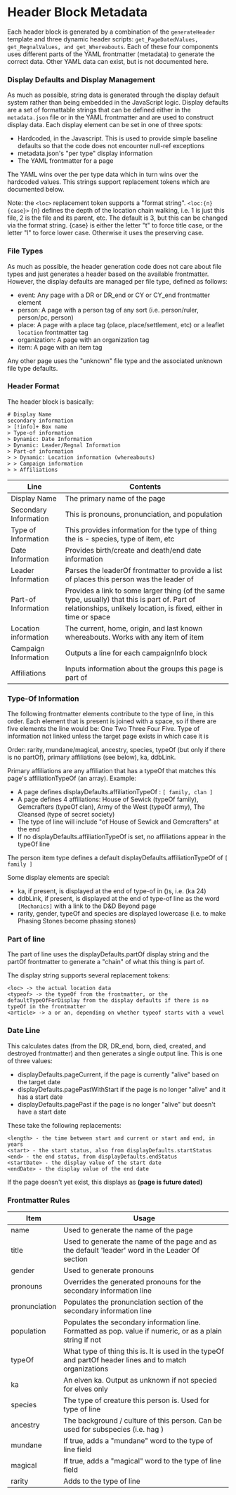 # Header Block Metadata

Each header block is generated by a combination of the ```generateHeader``` template and three dynamic header scripts: ```get_PageDatedValues, get_RegnalValues, and get_Whereabouts```. Each of these four components uses different parts of the YAML frontmatter (metadata) to generate the correct data. Other YAML data can exist, but is not documented here.

### Display Defaults and Display Management
As much as possible, string data is generated through the display default system rather than being embedded in the JavaScript logic. Display defaults are a set of formattable strings that can be defined either in the ```metadata.json``` file or in the YAML frontmatter and are used to construct display data. Each display element can be set in one of three spots:
* Hardcoded, in the Javascript. This is used to provide simple baseline defaults so that the code does not encounter null-ref exceptions
* metadata.json's "per type" display information
* The YAML frontmatter for a page

The YAML wins over the per type data which in turn wins over the hardcoded values. This strings support replacement tokens which are documented below.

Note: the ```<loc>``` replacement token supports a "format string". ```<loc:{n}{case}>```  {n} defines the depth of the location chain walking, i.e. 1 is just this file, 2 is the file and its parent, etc. The default is 3, but this can be changed via the format string. {case} is either the letter "t" to force title case, or the letter "l" to force lower case. Otherwise it uses the preserving case.
### File Types

As much as possible, the header generation code does not care about file types and just generates a header based on the available frontmatter. However, the display defaults are managed per file type, defined as follows:
* event: Any page with a DR or DR_end or CY or CY_end frontmatter element
* person: A page with a person tag of any sort (i.e. person/ruler, person/pc, person)
* place: A page with a place tag (place, place/settlement, etc) or a leaflet ```location``` frontmatter tag
* organization: A page with an organization tag
* item: A page with an item tag

Any other page uses the "unknown" file type and the associated unknown file type defaults.

### Header Format
The header block is basically:

```
# Display Name
secondary information
> [!info]+ Box name
> Type-of information
> Dynamic: Date Information
> Dynamic: Leader/Regnal Information
> Part-of information
> > Dynamic: Location information (whereabouts)
> > Campaign information
> > Affiliations
```

|Line |Contents|
|------|-----|
|Display Name | The primary name of the page |
| Secondary Information | This is pronouns, pronunciation, and population | 
| Type of Information | This provides information for the type of thing the is - species, type of item, etc |
| Date Information | Provides birth/create and death/end date information |
| Leader Information | Parses the leaderOf frontmatter to provide a list of places this person was the leader of |
| Part-of Information | Provides a link to some larger thing (of the same type, usually) that this is part of. Part of relationships, unlikely location, is fixed, either in time or space |
| Location information | The current, home, origin, and last known whereabouts. Works with any item of item |
| Campaign Information | Outputs a line for each campaignInfo block | 
| Affiliations | Inputs information about the groups this page is part of |

### Type-Of Information
The following frontmatter elements contribute to the type of line, in this order. Each element that is present is joined with a space, so if there are five elements the line would be: One Two Three Four Five. Type of information not linked unless the target page exists in which case it is

Order: rarity, mundane/magical, ancestry, species, typeOf (but only if there is no partOf), primary affiliations (see below), ka, ddbLink.

Primary affiliations are any affiliation that has a typeOf that matches this page's affiliationTypeOf (an array). 
Example:
* A page defines displayDefaults.affiliationTypeOf : ```[ family, clan ]``` 
* A page defines 4 affiliations: House of Sewick (typeOf family), Gemcrafters (typeOf clan), Army of the West (typeOf army), The Cleansed (type of secret society)
* The type of line will include "of House of Sewick and Gemcrafters" at the end
* If no displayDefaults.affiliationTypeOf is set, no affiliations appear in the typeOf line

The person item type defines a default displayDefaults.affiliationTypeOf of ```[ family ]``` 

Some display elements are special:
* ka, if present, is displayed at the end of type-of in ()s, i.e. (ka 24)
* ddbLink, if present, is displayed at the end of type-of line as the word ```[Mechanics]``` with a link to the D&D Beyond page
* rarity, gender, typeOf and species are displayed lowercase (i.e. to make Phasing Stones become phasing stones)

### Part of line
The part of line uses the displayDefaults.partOf display string and the partOf frontmatter to generate a "chain" of what this thing is part of.

The display string supports several replacement tokens:
```
<loc> -> the actual location data
<typeof> -> the typeOf from the frontmatter, or the defaultTypeOfForDisplay from the display defaults if there is no typeOf in the frontmatter
<article> -> a or an, depending on whether typeof starts with a vowel
```

### Date Line
This calculates dates (from the DR, DR_end, born, died, created, and destroyed frontmatter) and then generates a single output line. This is one of three values:
* displayDefaults.pageCurrent, if the page is currently "alive" based on the target date
* displayDefaults.pagePastWithStart if the page is no longer "alive" and it has a start date
* displayDefaults.pagePast if the page is no longer "alive" but doesn't have a start date

These take the following replacements:
```
<length> - the time between start and current or start and end, in years
<start> - the start status, also from displayDefaults.startStatus
<end> - the end status, from displayDefaults.endStatus
<startDate> - the display value of the start date
<endDate> - the display value of the end date
```

If the page doesn't yet exist, this displays as **(page is future dated)**

### Frontmatter Rules
|Item |Usage|
|------|-----|
| name | Used to generate the name of the page |
| title | Used to generate the name of the page and as the default 'leader' word in the Leader Of section |
| gender | Used to generate pronouns |
| pronouns | Overrides the generated pronouns for the secondary information line| 
| pronunciation | Populates the pronunciation section of the secondary information line |
| population | Populates the secondary information line. Formatted as pop. value if numeric, or as a plain string if not|
| typeOf | What type of thing this is. It is used in the typeOf and partOf header lines and to match organizations |
| ka | An elven ka. Output as unknown if not specied for elves only |
| species | The type of creature this person is. Used for type of line |
| ancestry | The background / culture of this person. Can be used for subspecies (i.e. hag ) | 
| mundane | If true, adds a "mundane" word to the type of line field | 
| magical | If true, adds a "magical" word to the type of line field | 
| rarity | Adds to the type of line | 

